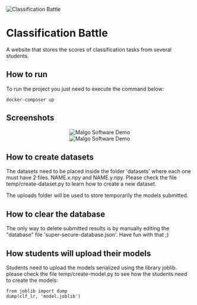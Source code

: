 ﻿![Classification Battle](https://github.com/anfibil/classification-battle/raw/master/src/img/logo.png)

# Classification Battle

A website that stores the scores of classification tasks from several students.

## How to run

To run the project you just need to execute the command below:
```
docker-composer up
```
## Screenshots
<p align="center">
  <img alt="Malgo Software Demo" src="https://github.com/anfibil/classification-battle/raw/master/temp/screenshot1.png">  <br>
  <img alt="Malgo Software Demo" src="https://github.com/anfibil/classification-battle/raw/master/temp/screenshot2.png"> 
</p>

## How to create datasets
The datasets need to be placed inside the folder 'datasets' where each one must have 2 files. NAME.x.npy and NAME.y.npy. Please check the file temp/create-dataset.py to learn how to create a new dataset.

The uploads folder will be used to store temporarily the models submitted.

## How to clear the database
The only way to delete submitted results is by manually editing the "database" file 'super-secure-database.json'. Have fun with that ;)

## How students will upload their models
Students need to upload the models serialized using the library joblib. please check the file temp/create-model.py to see how the students need to create the models:
```
from joblib import dump
dump(clf_lr, 'model.joblib')
```